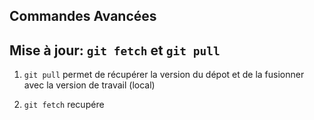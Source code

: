 ## Commandes Avancées
## Mise à jour: `git fetch` et `git pull`

1. `git pull` permet de récupérer la version du dépot et de la fusionner avec la version de travail (local)

2. `git fetch` recupére
